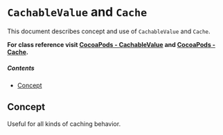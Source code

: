 # `CachableValue` and `Cache`
This document describes concept and use of `CachableValue` and `Cache`.

**For class reference visit [CocoaPods - CachableValue](http://cocoadocs.org/docsets/AsyncNinja/0.4.4/Classes/CachableValue.html) and [CocoaPods - Cache](http://cocoadocs.org/docsets/AsyncNinja/0.4.3/Classes/Cache.html).** 

##### Contents
* [Concept](#concept)

## Concept


<TODO>

Useful for all kinds of caching behavior.
